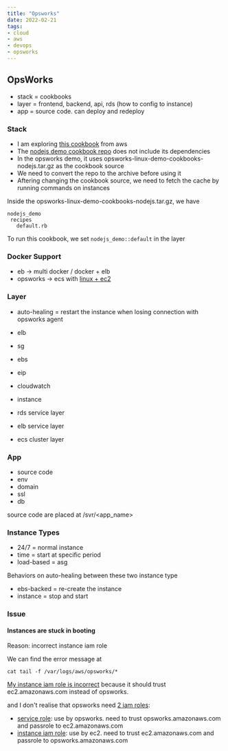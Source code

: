 ```yaml
---
title: "Opsworks"
date: 2022-02-21
tags:
- cloud
- aws
- devops
- opsworks
---
```


## OpsWorks

* stack = cookbooks
* layer = frontend, backend, api, rds (how to config to instance)
* app = source code. can deploy and redeploy

### Stack

* I am exploring [this cookbook](https://docs.aws.amazon.com/opsworks/latest/userguide/gettingstarted-linux-explore-cookbook.html) from aws
* The [nodejs demo cookbook repo](https://github.com/aws-samples/opsworks-linux-demo-cookbook-nodejs) does not include its dependencies
* In the opsworks demo, it uses opsworks-linux-demo-cookbooks-nodejs.tar.gz as the cookbook source
* We need to convert the repo to the archive before using it
* Aftering changing the cookbook source, we need to fetch the cache by running commands on instances

Inside the opsworks-linux-demo-cookbooks-nodejs.tar.gz, we have

```
nodejs_demo
 recipes
   default.rb
```

To run this cookbook, we set `nodejs_demo::default` in the layer

### Docker Support

* eb -> multi docker / docker + elb
* opsworks -> ecs with [linux + ec2](https://docs.aws.amazon.com/opsworks/latest/userguide/workinglayers-ecscluster.html)

### Layer

* auto-healing = restart the instance when losing connection with opsworks agent
* elb
* sg
* ebs
* eip
* cloudwatch
* instance

* rds service layer
* elb service layer
* ecs cluster layer

### App

* source code
* env
* domain
* ssl
* db

source code are placed at /svr/<app_name>

### Instance Types

* 24/7 = normal instance
* time = start at specific period
* load-based = asg

Behaviors on auto-healing between these two instance type
* ebs-backed = re-create the instance
* instance = stop and start

### Issue

#### Instances are stuck in booting 

Reason: incorrect instance iam role

We can find the error message at

```
cat tail -f /var/logs/aws/opsworks/*
```

[My instance iam role is incorrect](https://github.com/hugotkk/aws-lab/commit/f99afa778655d590cc05153cc23cc8a91df4d892) because it should trust ec2.amazonaws.com instead of opsworks.

and I don't realise that opsworks need [2 iam roles](https://github.com/hugotkk/aws-lab/blob/586a36f1cf45d42d4e368279efd98901cf2f79d4/opsworks-iam.yml):
* [service role](https://docs.aws.amazon.com/opsworks/latest/userguide/opsworks-security-servicerole.html): use by opsworks. need to trust opsworks.amazonaws.com and passrole to ec2.amazonaws.com
* [instance iam role](https://docs.aws.amazon.com/opsworks/latest/userguide/opsworks-security-appsrole.html): use by ec2. need to trust ec2.amazonaws.com and passrole to opsworks.amazonaws.com
